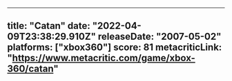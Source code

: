 
---
title: "Catan"
date: "2022-04-09T23:38:29.910Z"
releaseDate: "2007-05-02"
platforms: ["xbox360"]
score: 81
metacriticLink: "https://www.metacritic.com/game/xbox-360/catan"
---
